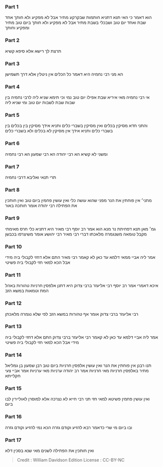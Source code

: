 
### Part 1
הוא דאמר כי האי תנא דתניא חותמות שבקרקע מתיר אבל לא מפקיע ולא חותך אחד שבת ואחד יום טוב ושבכלי בשבת מתיר אבל לא מפקיע ולא חותך ביום טוב מתיר ומפקיע וחותך 

### Part 2
תרצת לך רישא אלא סיפא קשיא 

### Part 3
הא מני רבי נחמיה היא דאמר כל הכלים אין ניטלין אלא דרך תשמישן 

### Part 4
אי רבי נחמיה מאי איריא שבת אפילו יום טוב נמי וכי תימא שניא ליה לרבי נחמיה בין שבות שבת לשבות יום טוב ומי שניא ליה

### Part 5
והתני חדא מסיקין בכלים ואין מסיקין בשברי כלים ותניא אידך מסיקין בין בכלים בין בשברי כלים ותניא אידך אין מסיקין לא בכלים ולא בשברי כלים 

### Part 6
ומשני לא קשיא הא רבי יהודה הא רבי שמעון הא רבי נחמיה 

### Part 7
תרי תנאי ואליבא דרבי נחמיה 

### Part 8
מתני׳ אין פוחתין את הנר מפני שהוא עושה כלי ואין עושין פחמין ביום טוב ואין חותכין את הפתילה רבי יהודה אומר חותכה באור 

### Part 9
גמ׳ מאן תנא דפחיתת נר מנא הוא אמר רב יוסף רבי מאיר היא דתניא כלי חרס מאימתי מקבל טומאה משנגמרה מלאכתו דברי רבי מאיר רבי יהושע אומר משיצרפו בכבשן 

### Part 10
אמר ליה אביי ממאי דלמא עד כאן לא קאמר רבי מאיר התם אלא דחזי לקבולי ביה מידי אבל הכא למאי חזי לקבולי ביה פשיטי 

### Part 11
איכא דאמרי אמר רב יוסף רבי אליעזר ברבי צדוק היא דתנן אלפסין חרניות טהורות באהל המת וטמאות במשא הזב 

### Part 12
רבי אליעזר ברבי צדוק אומר אף טהורות במשא הזב לפי שלא נגמרה מלאכתן 

### Part 13
אמר ליה אביי דלמא עד כאן לא קאמר רבי אליעזר ברבי צדוק התם אלא דחזי לקבולי ביה מידי אבל הכא למאי חזי לקבולי ביה פשיטי 

### Part 14
תנו רבנן אין פוחתין את הנר ואין עושין אלפסין חרניות ביום טוב רבן שמעון בן גמליאל מתיר באלפסין חרניות מאי חרניות אמר רב יהודה ערניות מאי ערניות אמר אביי צעי חקלייתא 

### Part 15
ואין עושין פחמין פשיטא למאי חזי תני רבי חייא לא נצרכה אלא למוסרן לאוליירין לבו ביום 

### Part 16
ובו ביום מי שרי כדאמר רבא להזיע וקודם גזרה הכא נמי להזיע וקודם גזרה

### Part 17
ואין חותכין את הפתילה לשנים מאי שנא בסכין דלא 

>Credit : William Davidson Edition
>License : CC-BY-NC